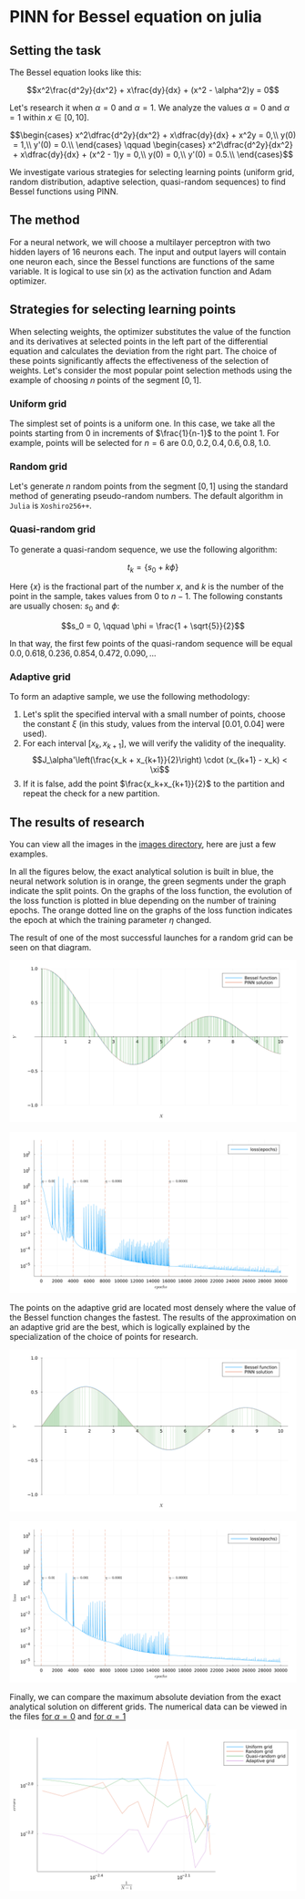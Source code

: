 # PINN for Bessel equation on julia

## Setting the task
The Bessel equation looks like this:

$$x^2\frac{d^2y}{dx^2} + x\frac{dy}{dx} + (x^2 - \alpha^2)y = 0$$

Let's research it when $\alpha = 0$ and $\alpha = 1$.
We analyze the values $\alpha = 0$ and $\alpha = 1$ within $x \in [0, 10]$.

```math
\begin{cases}
	x^2\dfrac{d^2y}{dx^2} + x\dfrac{dy}{dx} + x^2y = 0,\\
    y(0) = 1,\\
    y'(0) = 0.\\
\end{cases}

\qquad

\begin{cases}
	x^2\dfrac{d^2y}{dx^2} + x\dfrac{dy}{dx} + (x^2 - 1)y = 0,\\
    y(0) = 0,\\
    y'(0) = 0.5.\\
\end{cases}
```

We investigate various strategies for selecting learning points (uniform grid,
random distribution, adaptive selection, quasi-random sequences) to find Bessel
functions using PINN.

## The method

For a neural network, we will choose a multilayer perceptron with two hidden layers
of $16$ neurons each. The input and output layers will contain one neuron each, since
the Bessel functions are functions of the same variable. It is logical to use $\sin(x)$
as the activation function and Adam optimizer.

## Strategies for selecting learning points

When selecting weights, the optimizer substitutes the value of the function and its
derivatives at selected points in the left part of the differential equation and calculates
the deviation from the right part. The choice of these points significantly affects the
effectiveness of the selection of weights. Let's consider the most popular point selection
methods using the example of choosing $n$ points of the segment $[0, 1]$.

### Uniform grid

The simplest set of points is a uniform one. In this case, we take all the points starting
from $0$ in increments of $\frac{1}{n-1}$ to the point $1$. For example, points will be
selected for $n = 6$ are $0.0, 0.2, 0.4, 0.6, 0.8, 1.0$.

### Random grid

Let's generate $n$ random points from the segment $[0, 1]$ using the standard method of
generating pseudo-random numbers. The default algorithm in `Julia` is `Xoshiro256++`.

### Quasi-random grid

To generate a quasi-random sequence, we use the following algorithm:

$$t_k = \{s_0 + k\phi\}$$

Here $\{x\}$ is the fractional part of the number $x$, and $k$ is the number of the point
in the sample, takes values from $0$ to $n - 1$. The following constants are usually
chosen: $s_0$ and $\phi$:

$$s_0 = 0, \qquad \phi = \frac{1 + \sqrt{5}}{2}$$

In that way, the first few points of the quasi-random sequence will be equal $0.0, 0.618,
0.236, 0.854, 0.472, 0.090, \dots$

### Adaptive grid

To form an adaptive sample, we use the following methodology:

1. Let's split the specified interval with a small number of points, choose the constant $\xi$
(in this study, values from the interval $[0.01, 0.04]$ were used).
2. For each interval $[x_k, x_{k+1}]$, we will verify the validity of the inequality.
$$J_\alpha'\left(\frac{x_k + x_{k+1}}{2}\right) \cdot (x_{k+1} - x_k) < \xi$$
3. If it is false, add the point $\frac{x_k+x_{k+1}}{2}$ to the partition and repeat the check
for a new partition.

## The results of research

You can view all the images in the [images directory](images), here are just a few examples.

In all the figures below, the exact analytical solution is built in blue, the neural network
solution is in orange, the green segments under the graph indicate the split points. On the graphs
of the loss function, the evolution of the loss function is plotted in blue depending on the number
of training epochs. The orange dotted line on the graphs of the loss function indicates the epoch at
which the training parameter $\eta$ changed.

The result of one of the most successful launches for a random grid can be seen on that diagram.

![Random grid image](./images/random/Bessel_0_random.png "Bessel 0 random diagram")

![Random grid loss](./images/random/loss_0_random.png "Bessel 0 random loss diagram")

The points on the adaptive grid are located most densely where the value of the Bessel function
changes the fastest. The results of the approximation on an adaptive grid are the best, which is
logically explained by the specialization of the choice of points for research.

![Adaptive grid image](./images/adaptive/Bessel_1_adaptive.png "Bessel 1 adaptive diagram")

![Adaptive grid loss](./images/adaptive/loss_1_adaptive.png "Bessel 1 adaptive loss diagram")

Finally, we can compare the maximum absolute deviation from the exact analytical solution on different
grids. The numerical data can be viewed in the files [for $\alpha = 0$](src/losses_errors_0.txt) and
[for $\alpha = 1$](src/losses_errors_1.txt)

![Comparison on different grids](./images/absolute_error/Bessel_0_absoluteError.png "Comparison on different grids")
